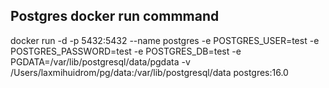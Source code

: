 ## Postgres docker run commmand

docker run -d -p 5432:5432 --name postgres -e POSTGRES_USER=test -e POSTGRES_PASSWORD=test -e POSTGRES_DB=test -e PGDATA=/var/lib/postgresql/data/pgdata -v /Users/laxmihuidrom/pg/data:/var/lib/postgresql/data postgres:16.0